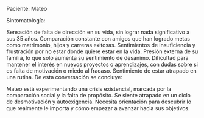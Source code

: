 Paciente: Mateo

Sintomatología:

Sensación de falta de dirección en su vida, sin lograr nada significativo a sus 35 años.
Comparación constante con amigos que han logrado metas como matrimonio, hijos y carreras exitosas.
Sentimientos de insuficiencia y frustración por no estar donde quiere estar en la vida.
Presión externa de su familia, lo que solo aumenta su sentimiento de desánimo.
Dificultad para mantener el interés en nuevos proyectos o aprendizajes, con dudas sobre si es falta de motivación o miedo al fracaso.
Sentimiento de estar atrapado en una rutina.
De esta conversación se concluye:

Mateo está experimentando una crisis existencial, marcada por la comparación social y la falta de propósito.
Se siente atrapado en un ciclo de desmotivación y autoexigencia.
Necesita orientación para descubrir lo que realmente le importa y cómo empezar a avanzar hacia sus objetivos.